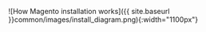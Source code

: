 <div markdown="1">

![How Magento installation works]({{ site.baseurl }}common/images/install_diagram.png){:width="1100px"}